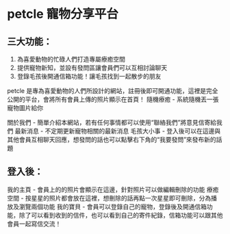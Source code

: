 # petcle 寵物分享平台

## 三大功能：
1. 為喜愛動物的忙碌人們打造專屬療癒空間
2. 提供寵物新知，並設有發問區讓會員們可以互相討論聊天
3. 登錄毛孩後開通信箱功能！讓毛孩找到一起散步的朋友

petcle 是專為喜愛動物的人們所設計的網站，註冊後即可開通功能，這裡是完全公開的平台，會將所有會員上傳的照片顯示在首頁！
隨機療癒 - 系統隨機丟一張寵物圖片給你

關於我們 - 簡單介紹本網站，若有任何事情都可以使用“聯絡我們”將意見信寄給我們
最新消息 - 不定期更新寵物相關的最新消息
毛孩大小事 - 登入後可以在這邊與其他會員互相聊天回應，想發問的話也可以點擊右下角的“我要發問”來發布新的話題

## 登入後：
我的主頁 - 會員上的的照片會顯示在這邊，針對照片可以做編輯刪除的功能
療癒空間 - 按星星的照片都會放在這裡，想刪除的話再點一次星星即可刪除，分為播放及瀏覽兩個功能
我的寶貝 - 會員可以登錄自己的寵物，登錄後及開通信箱功能，除了可以看到收到的信件，也可以看到自己的寄件紀錄，信箱功能可以跟其他會員一起寫信交流！

